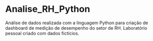 # Analise_RH_Python

Análise de dados realizada com a linguagem Python para criação de dashboard de medição de desempenho do setor de RH.
Laboratório pessoal criado com dados fictícios.
